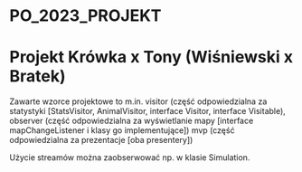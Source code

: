 # PO_2023_PROJEKT
# Projekt Krówka x Tony (Wiśniewski x Bratek)

Zawarte wzorce projektowe to m.in.
visitor (część odpowiedzialna za statystyki [StatsVisitor, AnimalVisitor, interface Visitor, interface Visitable),
observer (część odpowiedzialna za wyświetlanie mapy [interface mapChangeListener i klasy go implementujące])
mvp (część odpowiedzialna za prezentacje [oba presentery])

Użycie streamów można zaobserwować np. w klasie Simulation.
